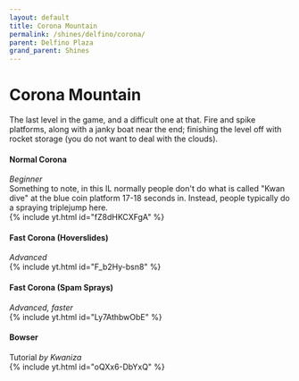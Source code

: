 ```yaml
---
layout: default 
title: Corona Mountain
permalink: /shines/delfino/corona/
parent: Delfino Plaza
grand_parent: Shines
---
```

# Corona Mountain
The last level in the game, and a difficult one at that. Fire and spike platforms, along with a janky boat near the end; finishing the level off with rocket storage (you do not want to deal with the clouds).  

#### Normal Corona 
*Beginner*  
Something to note, in this IL normally people don't do what is called "Kwan dive" at the blue coin platform 17-18 seconds in. Instead, people typically do a spraying triplejump here.  
{% include yt.html id="fZ8dHKCXFgA" %}  

#### Fast Corona (Hoverslides)
*Advanced*  
{% include yt.html id="F_b2Hy-bsn8" %}  

#### Fast Corona (Spam Sprays)
*Advanced, faster*  
{% include yt.html id="Ly7AthbwObE" %}  

#### Bowser
Tutorial *by Kwaniza*  
{% include yt.html id="oQXx6-DbYxQ" %}  
